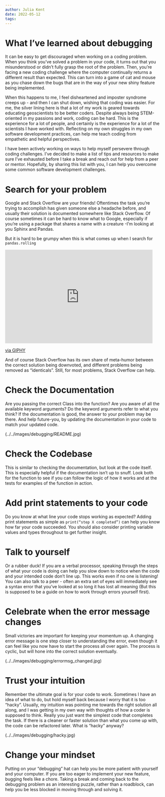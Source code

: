 ```yaml
---
author: Julia Kent
date: 2022-05-12
tags: 
---
```


# What I’ve learned about debugging

It can be easy to get discouraged when working on a coding problem. When you think you’ve solved a problem in your code, it turns out that you misunderstood or didn’t fully grasp the root of the problem. Then, you’re facing a new coding challenge where the computer continually returns a different result than expected. This can turn into a game of cat and mouse as you chase down the bugs that are in the way of your new shiny feature being implemented. 

When this happens to me, I feel disheartened and imposter syndrome creeps up - and then I can shut down, wishing that coding was easier. For me, the silver lining here is that a lot of my work is geared towards educating geoscientists to be better coders. Despite always being STEM-oriented in my passions and work, coding can be hard. This is the experience for a lot of people, and certainly is the experience for a lot of the scientists I have worked with. Reflecting on my own struggles in my own software development practices, can help me teach coding from empathetic and helpful perspectives.

I have been actively working on ways to help myself persevere through coding challenges. I’ve decided to make a list of tips and resources to make sure I’ve exhausted before I take a break and reach out for help from a peer or mentor. Hopefully, by sharing this list with you, I can help you overcome some common software development challenges.

# Search for your problem
Google and Stack Overflow are your friends! Oftentimes the task you’re trying to accomplish has given someone else a headache before, and usually their solution is documented somewhere like Stack Overflow. Of course sometimes it can be hard to know what to Google, especially if you’re using a package that shares a name with a creature -I’m looking at you Sphinx and Pandas. 

But it is hard to be grumpy when this is what comes up when I search for `pandas.rolling`

<iframe src="https://giphy.com/embed/Wji7dIi2rW7fy" width="480" height="305" frameBorder="0" class="giphy-embed" allowFullScreen></iframe><p><a href="https://giphy.com/gifs/panda-roll-Wji7dIi2rW7fy">via GIPHY</a></p>

And of course Stack Overflow has its own share of meta-humor between the correct solution being downvoted, and different problems being removed as “identicals”. Still, for most problems, Stack Overflow can help.

# Check the Documentation
Are you passing the correct Class into the function? Are you aware of all the available keyword arguments? Do the keyword arguments refer to what you think? If the documentation is good, the answer to your problem may be there. And help future-you, by updating the documentation in your code to match your updated code.

(../../images/debugging/README.jpg)

# Check the Codebase
This is similar to checking the documentation, but look at the code itself. This is especially helpful if the documentation isn’t up to snuff. Look both for the function to see if you can follow the logic of how it works and at the tests for examples of the function in action.

# Add print statements to your code
Do you know at what line your code stops working as expected? Adding print statements as simple as `print(“step X completed”)` can help you know how far your code succeeded. You should also consider printing variable values and types throughout to get further insight. 

# Talk to yourself
Or a rubber duck! If you are a verbal processor, speaking through the steps of what your code is doing can help you slow down to notice when the code and your intended code don’t line up. This works even if no one is listening! You can also talk to a peer - often an extra set of eyes will immediately see a syntax error that you’ve looked at so long it has lost all meaning (But this is supposed to be a guide on how to work through errors yourself first).

# Celebrate when the error message changes
Small victories are important for keeping your momentum up. A changing error message is one step closer to understanding the error, even though it can feel like you now have to start the process all over again. The process is cyclic, but will hone into the correct solution eventually.

(../../images/debugging/errormsg_changed.jpg)

# Trust your intuition
Remember the ultimate goal is for your code to work. Sometimes I have an idea of what to do, but hold myself back because I worry that it is too “hacky”. Usually, my intuition was pointing me towards the right solution all along, and I was getting in my own way with thoughts of how a coder is supposed to think. Really you just want the simplest code that completes the task. If there is a cleaner or faster solution than what you come up with, the code can be refactored later. What is “hacky” anyway? 

(../../images/debugging/hacky.jpg)

# Change your mindset
Putting on your “debugging” hat can help you be more patient with yourself and your computer. If you are too eager to implement your new feature, bugging feels like a chore. Taking a break and coming back to the debugging problem as an interesting puzzle, rather than a roadblock, can help you be less blocked in moving through and solving it.
